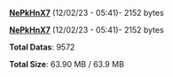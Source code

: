 [**NePkHnX7**](/data/NePkHnX7.txt) (12/02/23 - 05:41)- 2152 bytes

[**NePkHnX7**](/data/NePkHnX7.txt) (12/02/23 - 05:41)- 2152 bytes

**Total Datas**: 9572

**Total Size**: 63.90 MB / 63.9 MB